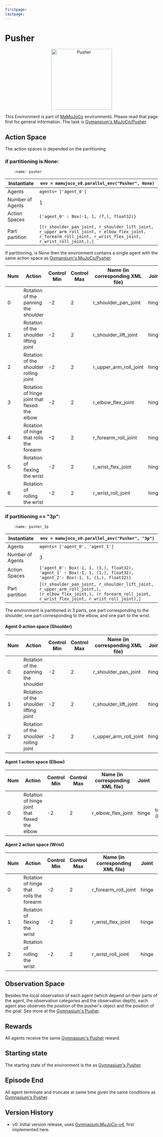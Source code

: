 ```yaml
---
firstpage:
lastpage:
---
```



# Pusher
<html>
	<p align="center">
		<img src="https://gymnasium.farama.org/_images/pusher.gif" alt="Pusher" width="200"/>
	</p>
</html> 

This Environment is part of [MaMuJoCo](https://robotics.farama.org/envs/MaMuJoCo/) environments. Please read that page first for general information.
The task is [Gymansium's MuJoCo/Pusher](https://gymnasium.farama.org/environments/mujoco/pusher/).



## Action Space
The action spaces is depended on the partitioning

### if partitioning is None:
```{figure} figures/pusher.png
    :name: pusher
```

| Instantiate		| `env = mamujoco_v0.parallel_env("Pusher", None)`	|
|-----------------------|------------------------------------------------------|
| Agents		| `agents= ['agent_0']`					|
| Number of Agents	| 1							|
| Action Spaces		| `{'agent_0' : Box(-1, 1, (7,), float32)}`			|
| Part partition	| `[(r_shoulder_pan_joint, r_shoulder_lift_joint, r_upper_arm_roll_joint, r_elbow_flex_joint, r_forearm_roll_joint, r_wrist_flex_joint, r_wrist_roll_joint,),]`	|

If partitioning, is None then the environment contains a single agent with the same action space as [Gymansium's MuJoCo/Pusher](https://gymnasium.farama.org/environments/mujoco/pusher/#action-space).

| Num | Action                                                             | Control Min | Control Max | Name (in corresponding XML file) | Joint | Unit         |
|-----|--------------------------------------------------------------------|-------------|-------------|----------------------------------|-------|--------------|
| 0    | Rotation of the panning the shoulder                              | -2          | 2           | r_shoulder_pan_joint             | hinge | torque (N m) |
| 1    | Rotation of the shoulder lifting joint                            | -2          | 2           | r_shoulder_lift_joint            | hinge | torque (N m) |
| 2    | Rotation of the shoulder rolling joint                            | -2          | 2           | r_upper_arm_roll_joint           | hinge | torque (N m) |
| 3    | Rotation of hinge joint that flexed the elbow                     | -2          | 2           | r_elbow_flex_joint               | hinge | torque (N m) |
| 4    | Rotation of hinge that rolls the forearm                          | -2          | 2           | r_forearm_roll_joint             | hinge | torque (N m) |
| 5    | Rotation of flexing the wrist                                     | -2          | 2           | r_wrist_flex_joint               | hinge | torque (N m) |
| 6    | Rotation of rolling the wrist                                     | -2          | 2           | r_wrist_roll_joint               | hinge | torque (N m) |



### if partitioning == "3p":
```{figure} figures/pusher_3p.png
    :name: pusher_3p
```

| Instantiate		| `env = mamujoco_v0.parallel_env("Pusher", "3p")`|
|-----------------------|------------------------------------------------------|
| Agents		| `agents= ['agent_0', 'agent_1']`			|
| Number of Agents	| 3							|
| Action Spaces		| `{'agent_0': Box(-1, 1, (3,), float32), 'agent_1' : Box(-1, 1, (1,), float32), 'agent_2': Box(-1, 1, (1,), float32)}`			|
| Part partition	| `[(r_shoulder_pan_joint, r_shoulder_lift_joint, r_upper_arm_roll_joint,), (r_elbow_flex_joint,), (r_forearm_roll_joint, r_wrist_flex_joint, r_wrist_roll_joint),]`|

The environment is partitioned in 3 parts, one part corresponding to the shoulder, one part corresponding to the elbow, and one part to the wrist.

#### Agent 0 action space (Shoulder)
| Num | Action                                                             | Control Min | Control Max | Name (in corresponding XML file) | Joint | Unit         |
|-----|--------------------------------------------------------------------|-------------|-------------|----------------------------------|-------|--------------|
| 0    | Rotation of the panning the shoulder                              | -2          | 2           | r_shoulder_pan_joint             | hinge | torque (N m) |
| 1    | Rotation of the shoulder lifting joint                            | -2          | 2           | r_shoulder_lift_joint            | hinge | torque (N m) |
| 2    | Rotation of the shoulder rolling joint                            | -2          | 2           | r_upper_arm_roll_joint           | hinge | torque (N m) |

#### Agent 1 action space (Elbow)
| Num | Action                                                             | Control Min | Control Max | Name (in corresponding XML file) | Joint | Unit         |
|-----|--------------------------------------------------------------------|-------------|-------------|----------------------------------|-------|--------------|
| 0    | Rotation of hinge joint that flexed the elbow                     | -2          | 2           | r_elbow_flex_joint               | hinge | torque (N m) |

#### Agent 2 action space (Wrist)
| Num | Action                                                             | Control Min | Control Max | Name (in corresponding XML file) | Joint | Unit         |
|-----|--------------------------------------------------------------------|-------------|-------------|----------------------------------|-------|--------------|
| 0    | Rotation of hinge that rolls the forearm                          | -2          | 2           | r_forearm_roll_joint             | hinge | torque (N m) |
| 1    | Rotation of flexing the wrist                                     | -2          | 2           | r_wrist_flex_joint               | hinge | torque (N m) |
| 2    | Rotation of rolling the wrist                                     | -2          | 2           | r_wrist_roll_joint               | hinge | torque (N m) |



## Observation Space
Besides the local observation of each agent (which depend on their parts of the agent, the observation categories and the observation depth), each agent also observes the position of the pusher's object and the position of the goal.
See more at the [Gymnasium's Pusher](https://gymnasium.farama.org/environments/mujoco/reacher/#observation-space).



## Rewards
All agents receive the same [Gymnasium's Pusher](https://gymnasium.farama.org/environments/mujoco/pusher/#observation-space) reward.



## Starting state
The starting state of the environment is the as [Gymnasium's Pusher](https://gymnasium.farama.org/environments/mujoco/pusher/#starting-state).



## Episode End
All agent terminate and truncate at same time given the same conditions as [Gymnasium's Pusher](https://gymnasium.farama.org/environments/mujoco/pusher/#episode-end).


## Version History
- v0: Initial version release, uses [Gymnasium.MuJoCo-v4](https://gymnasium.farama.org/environments/mujoco/), first implemented here.
